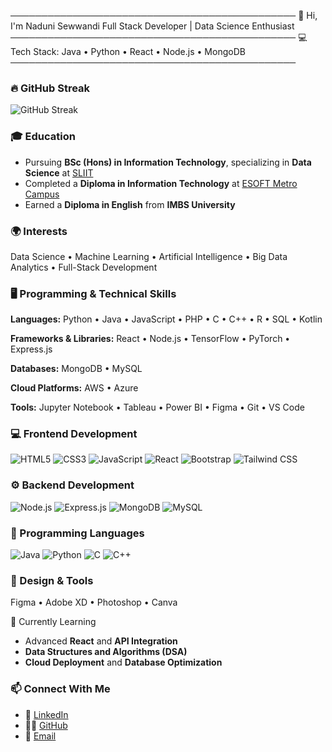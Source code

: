 ──────────────────────────────────────────────
👋 Hi, I'm Naduni Sewwandi
Full Stack Developer | Data Science Enthusiast
──────────────────────────────────────────────
💻 Tech Stack: Java • Python • React • Node.js • MongoDB
──────────────────────────────────────────────

### 🔥 GitHub Streak  
![GitHub Streak](https://streak-stats.demolab.com/?user=Naduni-Ekanayaka&theme=tokyonight)


### 🎓 Education
- Pursuing **BSc (Hons) in Information Technology**, specializing in **Data Science** at [SLIIT](https://www.sliit.lk)  
- Completed a **Diploma in Information Technology** at [ESOFT Metro Campus](https://esoft.lk)  
- Earned a **Diploma in English** from **IMBS University**

### 🌍 Interests
Data Science • Machine Learning • Artificial Intelligence • Big Data Analytics • Full-Stack Development


### 🖥️ Programming & Technical Skills
**Languages:** Python • Java • JavaScript • PHP • C • C++ • R • SQL • Kotlin  

**Frameworks & Libraries:** React • Node.js • TensorFlow • PyTorch • Express.js  

**Databases:** MongoDB • MySQL  

**Cloud Platforms:** AWS • Azure  

**Tools:** Jupyter Notebook • Tableau • Power BI • Figma • Git • VS Code  


### 💻 Frontend Development  
![HTML5](https://img.shields.io/badge/HTML5-E34F26?style=for-the-badge&logo=html5&logoColor=white)
![CSS3](https://img.shields.io/badge/CSS3-1572B6?style=for-the-badge&logo=css3&logoColor=white)
![JavaScript](https://img.shields.io/badge/JavaScript-F7DF1E?style=for-the-badge&logo=javascript&logoColor=black)
![React](https://img.shields.io/badge/React-61DAFB?style=for-the-badge&logo=react&logoColor=black)
![Bootstrap](https://img.shields.io/badge/Bootstrap-7952B3?style=for-the-badge&logo=bootstrap&logoColor=white)
![Tailwind CSS](https://img.shields.io/badge/Tailwind_CSS-38B2AC?style=for-the-badge&logo=tailwind-css&logoColor=white)


### ⚙️ Backend Development  
![Node.js](https://img.shields.io/badge/Node.js-339933?style=for-the-badge&logo=node.js&logoColor=white)
![Express.js](https://img.shields.io/badge/Express.js-000000?style=for-the-badge&logo=express&logoColor=white)
![MongoDB](https://img.shields.io/badge/MongoDB-47A248?style=for-the-badge&logo=mongodb&logoColor=white)
![MySQL](https://img.shields.io/badge/MySQL-4479A1?style=for-the-badge&logo=mysql&logoColor=white)


### 🧠 Programming Languages  
![Java](https://img.shields.io/badge/Java-007396?style=for-the-badge&logo=java&logoColor=white)
![Python](https://img.shields.io/badge/Python-3776AB?style=for-the-badge&logo=python&logoColor=white)
![C](https://img.shields.io/badge/C-00599C?style=for-the-badge&logo=c&logoColor=white)
![C++](https://img.shields.io/badge/C++-00599C?style=for-the-badge&logo=c%2B%2B&logoColor=white)



### 🎨 Design & Tools  
Figma • Adobe XD • Photoshop • Canva  


🌱 Currently Learning  
- Advanced **React** and **API Integration**  
- **Data Structures and Algorithms (DSA)**  
- **Cloud Deployment** and **Database Optimization** 


### 📫 Connect With Me  
- 💼 [LinkedIn](https://www.linkedin.com/in/naduni-sewwandi-b14933384 )  
- 🧑‍💻 [GitHub](https://github.com/yourusername)  
- 📧 [Email](nadusewwandi0507@gmail.com)
